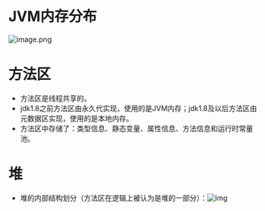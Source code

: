 # JVM内存分布

![image.png](https://cdn.nlark.com/yuque/0/2022/png/2388408/1664181955617-5b2d6bc6-ebe7-4c7b-8013-7673c03ac7f4.png)

# 方法区

- 方法区是线程共享的。
- jdk1.8之前方法区由永久代实现，使用的是JVM内存；jdk1.8及以后方法区由元数据区实现，使用的是本地内存。
- 方法区中存储了：类型信息、静态变量、属性信息、方法信息和运行时常量池。

# 堆

- 堆的内部结构划分（方法区在逻辑上被认为是堆的一部分）：![img](https://cdn.nlark.com/yuque/0/2022/png/2388408/1664185642486-8355be69-e381-4651-85a5-360d2d49daff.png)

  
